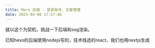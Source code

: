 ```yaml
---
title: Mars 后端 - 登录账号、文章管理
date: 2025-04-08 17:57:46
---
```


就以这个为契机，挑战一下后端和ssg渲染。

已知hexo的后端使用nodejs写的，技术栈选的react，我们也用nextjs生成
